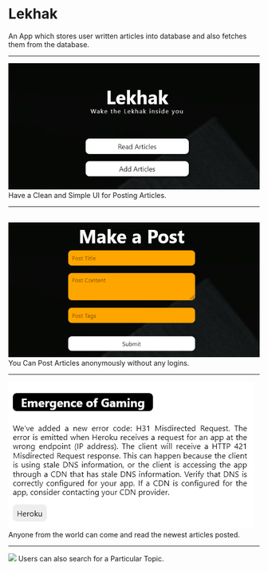 # Lekhak
An App which stores user written articles into database and also fetches them from the database.
<br>

<hr>
<img src="im1 (1).png">
Have a Clean and Simple UI for Posting Articles.
<hr>
<br>
<img src="im1 (2).png">
You Can Post Articles anonymously without any logins.
<br>
<hr>
<img src="im1 (3).png">
Anyone from the world can come and read the newest articles posted.
<br>
<hr>
<img src="![Screenshot 2021-12-04 at 23-02-59 Document](https://user-images.githubusercontent.com/71088429/144718948-4a0cf14c-02a5-46ec-9825-af6147a35893.png)">
Users can also search for a Particular Topic.

